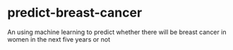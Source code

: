 # predict-breast-cancer

An using machine learning to predict whether there will be breast cancer in women in the next five years or not
